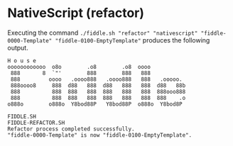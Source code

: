 NativeScript (refactor)
======

Executing the command `./fiddle.sh "refactor" "nativescript" "fiddle-0000-Template" "fiddle-0100-EmptyTemplate"` produces
the following output.

    H o u s e
    oooooooooooo  o8o        .o8        .o8  oooo
     888       8  `"'        888        888   888
     888         oooo   .oooo888   .oooo888   888   .ooooo.
     888oooo8     888  d88   888  d88   888   888  d88   88b
     888          888  888   888  888   888   888  888ooo888
     888          888  888   888  888   888   888  888    .o
    o888o        o888o  Y8bod88P   Y8bod88P  o888o  Y8bod8P

    FIDDLE.SH
    FIDDLE-REFACTOR.SH
    Refactor process completed successfully.
    "fiddle-0000-Template" is now "fiddle-0100-EmptyTemplate".


